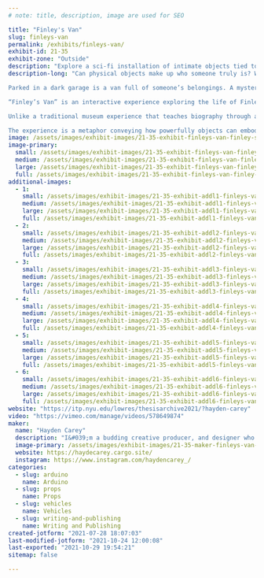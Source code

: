 ```yaml
---
# note: title, description, image are used for SEO

title: "Finley's Van"
slug: finleys-van
permalink: /exhibits/finleys-van/
exhibit-id: 21-35
exhibit-zone: "Outside"
description: "Explore a sci-fi installation of intimate objects tied to Finley&#039;s past, present, and future."
description-long: "Can physical objects make up who someone truly is? What are those things that teach us about who a person is? Is it possible to create a playful, yet meaningful, sincere space where we can explore someone’s belongings? Finley’s Van pieces together Finley Sullivan through objects.

Parked in a dark garage is a van full of someone’s belongings. A mysterious note is attached to the back door. As you enter the van, you find yourself surrounded by objects that at first glance appear to be junk. A voice can be heard, asking you to hold, inspect, and remember what’s inside. As you play and connect with the objects, the story of Finely Sullivan unravels.

“Finley’s Van” is an interactive experience exploring the life of Finley Sullivan, a 20-something FedEx delivery driver with a strange condition that has followed him through his life: he slips in and out of time dimensions. At a young age, it was just momentary flashes. As he got older, they became more vivid, until he saw a jaded, bored, hallowed older version of himself. Finley feels the only way to preserve his older self is by packing up his things in a van and traveling in time so he can show his future self their stuff.

Unlike a traditional museum experience that teaches biography through a display of data and historical facts, “Finley’s Van” leverages physical interaction and emotion as a way for visitors to learn and connect with someone new.

The experience is a metaphor conveying how powerfully objects can embody someone’s essence, their personal story, and their memories. Installation visitors step away with an intimate relationship with someone new."
image: /assets/images/exhibit-images/21-35-exhibit-finleys-van-finley-s-van-home-image-large.png
image-primary: 
  small: /assets/images/exhibit-images/21-35-exhibit-finleys-van-finley-s-van-home-image-small.png
  medium: /assets/images/exhibit-images/21-35-exhibit-finleys-van-finley-s-van-home-image-medium.png
  large: /assets/images/exhibit-images/21-35-exhibit-finleys-van-finley-s-van-home-image-large.png
  full: /assets/images/exhibit-images/21-35-exhibit-finleys-van-finley-s-van-home-image-full.png
additional-images: 
  - 1:
    small: /assets/images/exhibit-images/21-35-exhibit-addl1-finleys-van-finkley7-small.png
    medium: /assets/images/exhibit-images/21-35-exhibit-addl1-finleys-van-finkley7-medium.png
    large: /assets/images/exhibit-images/21-35-exhibit-addl1-finleys-van-finkley7-large.png
    full: /assets/images/exhibit-images/21-35-exhibit-addl1-finleys-van-finkley7-full.png
  - 2:
    small: /assets/images/exhibit-images/21-35-exhibit-addl2-finleys-van-finley2-small.png
    medium: /assets/images/exhibit-images/21-35-exhibit-addl2-finleys-van-finley2-medium.png
    large: /assets/images/exhibit-images/21-35-exhibit-addl2-finleys-van-finley2-large.png
    full: /assets/images/exhibit-images/21-35-exhibit-addl2-finleys-van-finley2-full.png
  - 3:
    small: /assets/images/exhibit-images/21-35-exhibit-addl3-finleys-van-finley3-small.png
    medium: /assets/images/exhibit-images/21-35-exhibit-addl3-finleys-van-finley3-medium.png
    large: /assets/images/exhibit-images/21-35-exhibit-addl3-finleys-van-finley3-large.png
    full: /assets/images/exhibit-images/21-35-exhibit-addl3-finleys-van-finley3-full.png
  - 4:
    small: /assets/images/exhibit-images/21-35-exhibit-addl4-finleys-van-finley4-small.png
    medium: /assets/images/exhibit-images/21-35-exhibit-addl4-finleys-van-finley4-medium.png
    large: /assets/images/exhibit-images/21-35-exhibit-addl4-finleys-van-finley4-large.png
    full: /assets/images/exhibit-images/21-35-exhibit-addl4-finleys-van-finley4-full.png
  - 5:
    small: /assets/images/exhibit-images/21-35-exhibit-addl5-finleys-van-finley5-small.png
    medium: /assets/images/exhibit-images/21-35-exhibit-addl5-finleys-van-finley5-medium.png
    large: /assets/images/exhibit-images/21-35-exhibit-addl5-finleys-van-finley5-large.png
    full: /assets/images/exhibit-images/21-35-exhibit-addl5-finleys-van-finley5-full.png
  - 6:
    small: /assets/images/exhibit-images/21-35-exhibit-addl6-finleys-van-finley6-small.png
    medium: /assets/images/exhibit-images/21-35-exhibit-addl6-finleys-van-finley6-medium.png
    large: /assets/images/exhibit-images/21-35-exhibit-addl6-finleys-van-finley6-large.png
    full: /assets/images/exhibit-images/21-35-exhibit-addl6-finleys-van-finley6-full.png
website: "https://itp.nyu.edu/lowres/thesisarchive2021/?hayden-carey"
video: "https://vimeo.com/manage/videos/578649874"
maker: 
  name: "Hayden Carey"
  description: "I&#039;m a budding creative producer, and designer who has found a passion for experiential storytelling and themed entertainment projects– all enhanced by technology. I’m motivated by a desire to craft meaningful and memorable experiences for others through technology and stories."
  image-primary: /assets/images/exhibit-images/21-35-maker-finleys-van-img-0883-medium.jpeg
  website: https://haydecarey.cargo.site/
  instagram: https://www.instagram.com/haydencarey_/
categories: 
  - slug: arduino
    name: Arduino
  - slug: props
    name: Props
  - slug: vehicles
    name: Vehicles
  - slug: writing-and-publishing
    name: Writing and Publishing
created-jotform: "2021-07-28 18:07:03"
last-modified-jotform: "2021-10-24 12:00:08"
last-exported: "2021-10-29 19:54:21"
sitemap: false

---
```

